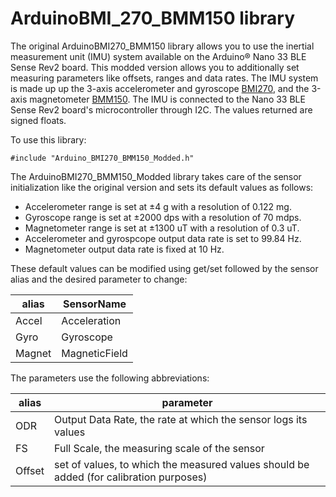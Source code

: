 # ArduinoBMI_270_BMM150 library

The original ArduinoBMI270_BMM150 library allows you to use the inertial measurement unit (IMU) system available on the Arduino&reg; Nano 33 BLE Sense Rev2 board. This modded version allows you to additionally set measuring parameters like offsets, ranges and data rates. The IMU system is made up up the 3-axis accelerometer and gyroscope [BMI270](https://www.bosch-sensortec.com/media/boschsensortec/downloads/datasheets/bst-bmi270-ds000.pdf), and the 3-axis magnetometer [BMM150](https://www.bosch-sensortec.com/media/boschsensortec/downloads/datasheets/bst-bmm150-ds001.pdf). The IMU is connected to the Nano 33 BLE Sense Rev2 board's microcontroller through I2C. The values returned are signed floats.

To use this library:

```
#include "Arduino_BMI270_BMM150_Modded.h"
```

The ArduinoBMI270_BMM150_Modded library takes care of the sensor initialization like the original version and sets its default values as follows:

- Accelerometer range is set at ±4 g with a resolution of 0.122 mg.
- Gyroscope range is set at ±2000 dps with a resolution of 70 mdps.
- Magnetometer range is set at ±1300 uT with a resolution of 0.3 uT.
- Accelerometer and gyrospcope output data rate is set to 99.84 Hz.
- Magnetometer output data rate is fixed at 10 Hz.

These default values can be modified using get/set followed by the sensor alias and the desired parameter to change:

| **alias** |  **SensorName** |
|-----------|-----------------|
|Accel      |	Acceleration
|Gyro 	    |   Gyroscope
|Magnet     |	MagneticField

The parameters use the following abbreviations:

|**alias** | **parameter** |
|----------|---------------|
| ODR      | Output Data Rate, the rate at which the sensor logs its values|
| FS       | Full Scale, the measuring scale of the sensor
| Offset   | set of values, to which the measured values should be added (for calibration purposes)

